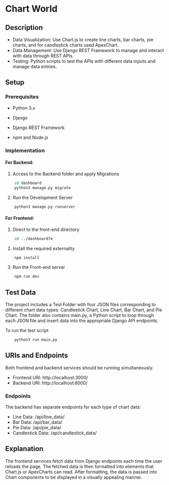 # Chart World

## Description

* Data Visualization: Use Chart.js to create line charts, bar charts, pie charts, and for candlestick charts used ApexChart.
* Data Management: Use Django REST Framework to manage and interact with data through REST APIs.
* Testing: Python scripts to test the APIs with different data inputs and manage data entries.

## Setup

### Prerequisites

* Python 3.x
* Django
* Django REST Framework

* npm and Node.js

### Implementation

#### For Backend:

1. Access to the Backend folder and apply Migrations
```sh
    cd dashboard
    python3 manage.py migrate
```

2. Run the Development Server
```sh
    python3 manage.py runserver
```

#### For Frontend:
1. Direct to the front-end directory
```sh
    cd ../dashboardfe
```

2. Install the required externality
```sh
    npm install
```

3. Run the Front-end server
```sh
    npm run dev
```

## Test Data

The project includes a Test Folder with four JSON files corresponding to different chart data types: Candlestick Chart, Line Chart, Bar Chart, and Pie Chart. The folder also contains main.py, a Python script to loop through each JSON file and insert data into the appropriate Django API endpoints.

To run the test script
```sh
    python3 run main.py
```

## URIs and Endpoints

Both frontend and backend services should be running simultaneously.

* Frontend URI: http://localhost:3000/
* Backend URI: http://localhost:8000/

### Endpoints
The backend has separate endpoints for each type of chart data:
* Line Data: /api/line_data/
* Bar Data: /api/bar_data/
* Pie Data: /api/pie_data/
* Candlestick Data: /api/candlestick_data/

## Explanation

The frontend services fetch data from Django endpoints each time the user reloads the page. The fetched data is then formatted into elements that Chart.js or ApexCharts can read. After formatting, the data is passed into Chart components to be displayed in a visually appealing manner.